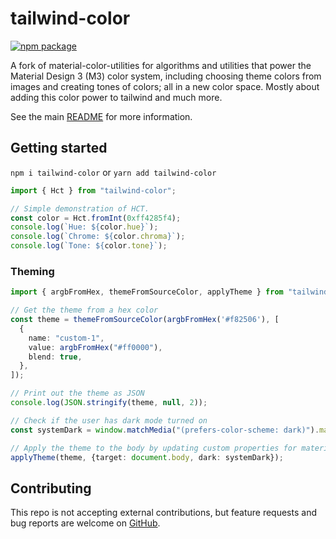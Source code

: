 # tailwind-color

[![npm package](https://badgen.net/npm/v/manfromexistence/tailwind-color)](https://npmjs.com/package/manfromexistence/tailwind-color)

A fork of material-color-utilities for algorithms and utilities that power the Material Design 3 (M3) color system,
including choosing theme colors from images and creating tones of colors; all in
a new color space.
Mostly about adding this color power to tailwind and much more.

See the main
[README](https://github.com/manfromexistence/ui#readme)
for more information.

## Getting started

`npm i tailwind-color` or `yarn add tailwind-color`

```typescript
import { Hct } from "tailwind-color";

// Simple demonstration of HCT.
const color = Hct.fromInt(0xff4285f4);
console.log(`Hue: ${color.hue}`);
console.log(`Chrome: ${color.chroma}`);
console.log(`Tone: ${color.tone}`);

```

### Theming

```typescript
import { argbFromHex, themeFromSourceColor, applyTheme } from "tailwind-color";

// Get the theme from a hex color
const theme = themeFromSourceColor(argbFromHex('#f82506'), [
  {
    name: "custom-1",
    value: argbFromHex("#ff0000"),
    blend: true,
  },
]);

// Print out the theme as JSON
console.log(JSON.stringify(theme, null, 2));

// Check if the user has dark mode turned on
const systemDark = window.matchMedia("(prefers-color-scheme: dark)").matches;

// Apply the theme to the body by updating custom properties for material tokens
applyTheme(theme, {target: document.body, dark: systemDark});

```

## Contributing

This repo is not accepting external contributions, but feature requests and bug
reports are welcome on
[GitHub](https://github.com/manfromexistence/tailwind-color/issues).
